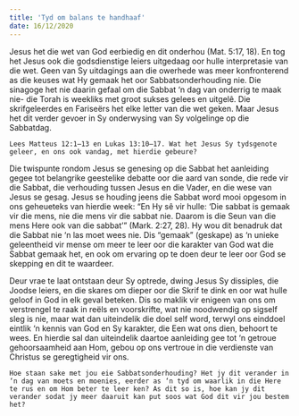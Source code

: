 ```yaml
---
title: 'Tyd om balans te handhaaf'
date: 16/12/2020
---
```


Jesus het die wet van God eerbiedig en dit onderhou (Mat. 5:17, 18). En tog het Jesus ook die godsdienstige leiers uitgedaag oor hulle interpretasie van die wet. Geen van Sy uitdagings aan die owerhede was meer konfronterend as die keuses wat Hy gemaak het oor Sabbatsonderhouding nie. Die sinagoge het nie daarin gefaal om die Sabbat ‘n dag van onderrig te maak nie- die Torah is weekliks met groot sukses gelees en uitgelê. Die skrifgeleerdes en Fariseërs het elke letter van die wet geken. Maar Jesus het dit verder gevoer in Sy onderwysing van Sy volgelinge op die Sabbatdag.

`Lees Matteus 12:1–13 en Lukas 13:10–17. Wat het Jesus Sy tydsgenote geleer, en ons ook vandag, met hierdie gebeure?`

Die twispunte rondom Jesus se genesing op die Sabbat het aanleiding gegee tot belangrike geestelike debatte oor die aard van sonde, die rede vir die Sabbat, die verhouding tussen Jesus en die Vader, en die wese van Jesus se gesag. Jesus se houding jeens die Sabbat word mooi opgesom in ons geheueteks van hierdie week: “En Hy sê vir hulle: ‘Die sabbat is gemaak vir die mens, nie die mens vir die sabbat nie. Daarom is die Seun van die mens Here ook van die sabbat’” (Mark. 2:27, 28). Hy wou dit benadruk dat die Sabbat nie ‘n las moet wees nie. Dis “gemaak” (geskape) as  ‘n unieke geleentheid vir mense om meer te leer oor die karakter van God wat die Sabbat gemaak het, en ook om ervaring op te doen deur te leer oor God se skepping en dit te waardeer.

Deur vrae te laat ontstaan deur Sy optrede, dwing Jesus Sy dissiples, die Joodse leiers, en die skares om dieper oor die Skrif te dink en oor wat hulle geloof in God in elk geval beteken. Dis so maklik vir enigeen van ons om verstrengel te raak in reëls en voorskrifte, wat nie noodwendig op sigself sleg is nie, maar wat dan uiteindelik die doel self word, terwyl ons einddoel eintlik ‘n kennis van God en Sy karakter, die Een wat ons dien, behoort te wees. En hierdie sal dan uiteindelik daartoe aanleiding gee tot ‘n getroue gehoorsaamheid aan Hom, gebou op ons vertroue in die verdienste van Christus se geregtigheid vir ons.

`Hoe staan sake met jou eie Sabbatsonderhouding? Het jy dit verander in ‘n dag van moets en moenies, eerder as ‘n tyd om waarlik in die Here te rus en om Hom beter te leer ken? As dit so is, hoe kan jy dit verander sodat jy meer daaruit kan put soos wat God dit vir jou bestem het?`